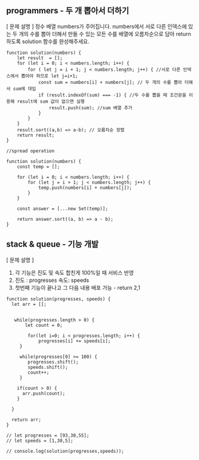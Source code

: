 ## programmers - 두 개 뽑아서 더하기

[ 문제 설명 ]
정수 배열 numbers가 주어집니다. numbers에서 서로 다른 인덱스에 있는 두 개의 수를 뽑아 더해서 만들 수 있는 모든 수를 배열에 오름차순으로 담아 return 하도록 solution 함수를 완성해주세요.

```
function solution(numbers) {
    let result  = [];
    for (let i = 0; i < numbers.length; i++) {
        for ( let j = i + 1; j < numbers.length; j++) { //서로 다른 인덱스에서 뽑아야 하므로 let j=i+1;
            const sum = numbers[i] + numbers[j]; // 두 개의 수를 뽑아 더해서 sum에 대입
            if (result.indexOf(sum) === -1) { //두 수를 뽑을 때 조건문을 이용해 result에 sum 값이 없으면 실행
                result.push(sum); //sum 배열 추가
            }
        }
    }
    result.sort((a,b) => a-b); // 오름차순 정렬
    return result;
}
```

```
//spread operation

function solution(numbers) {
    const temp = [];

    for (let i = 0; i < numbers.length; i++) {
        for (let j = i + 1; j < numbers.length; j++) {
            temp.push(numbers[i] + numbers[j]);
        }
    }

    const answer = [...new Set(temp)];

    return answer.sort((a, b) => a - b);
}
```

## stack & queue - 기능 개발


[ 문제 설명 ]  
1. 각 기능은 진도 및 속도 합친게 100%일 때 서비스 반영
2. 진도 : progresses 속도: speeds  
3. 첫번째 기능이 끝나고 그 다음 내용 배포 가능 - return 2,1



```
function solution(progresses, speeds) {
  let arr = [];
  

   while(progresses.length > 0) {
       let count = 0;
    
        for(let i=0; i < progresses.length; i++) {
            progresses[i] += speeds[i];
     }

     while(progresses[0] >= 100) {
        progresses.shift();
        speeds.shift();
        count++;
     }
        
    if(count > 0) {
      arr.push(count);
    }
        
  }

  return arr;
}

// let progresses = [93,30,55];
// let speeds = [1,30,5];

// console.log(solution(progresses,speeds));
```




